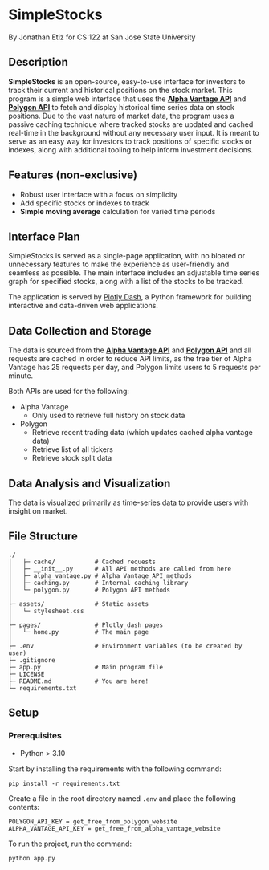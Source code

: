 # SimpleStocks
By Jonathan Etiz for CS 122 at San Jose State University

## Description
**SimpleStocks** is an open-source, easy-to-use interface for investors to track their current and historical positions on the stock market. This program is a simple web interface that uses the [**Alpha Vantage API**](https://www.alphavantage.co/documentation/) and [**Polygon API**](https://polygon.io/docs/rest/quickstart) to fetch and display historical time series data on stock positions. Due to the vast nature of market data, the program uses a passive caching technique where tracked stocks are updated and cached real-time in the background without any necessary user input. It is meant to serve as an easy way for investors to track positions of specific stocks or indexes, along with additional tooling to help inform investment decisions.

## Features (non-exclusive)
- Robust user interface with a focus on simplicity
- Add specific stocks or indexes to track
- **Simple moving average** calculation for varied time periods

## Interface Plan
SimpleStocks is served as a single-page application, with no bloated or unnecessary features to make the experience as user-friendly and seamless as possible. The main interface includes an adjustable time series graph for specified stocks, along with a list of the stocks to be tracked.

The application is served by [Plotly Dash](https://dash.plotly.com/), a Python framework for building interactive and data-driven web applications.

## Data Collection and Storage
The data is sourced from the [**Alpha Vantage API**](https://www.alphavantage.co/documentation/) and [**Polygon API**](https://polygon.io/docs/rest/quickstart) and all requests are cached in order to reduce API limits, as the free tier of Alpha Vantage has 25 requests per day, and Polygon limits users to 5 requests per minute.

Both APIs are used for the following:
- Alpha Vantage
  - Only used to retrieve full history on stock data
- Polygon
  - Retrieve recent trading data (which updates cached alpha vantage data)
  - Retrieve list of all tickers
  - Retrieve stock split data

## Data Analysis and Visualization
The data is visualized primarily as time-series data to provide users with insight on market.

## File Structure
```
./
│   ├─ cache/           # Cached requests
│   ├─ __init__.py      # All API methods are called from here
│   ├─ alpha_vantage.py # Alpha Vantage API methods
│   ├─ caching.py       # Internal caching library
│   └─ polygon.py       # Polygon API methods
│
├─ assets/              # Static assets
│   └─ stylesheet.css
│
├─ pages/               # Plotly dash pages
│   └─ home.py          # The main page
│
├─ .env                 # Environment variables (to be created by user)
├─ .gitignore
├─ app.py               # Main program file
├─ LICENSE
├─ README.md            # You are here!
└─ requirements.txt
```

## Setup
### Prerequisites
- Python > 3.10

Start by installing the requirements with the following command:
```
pip install -r requirements.txt
```

Create a file in the root directory named `.env` and place the following contents:
```
POLYGON_API_KEY = get_free_from_polygon_website
ALPHA_VANTAGE_API_KEY = get_free_from_alpha_vantage_website
```

To run the project, run the command:
```
python app.py
```